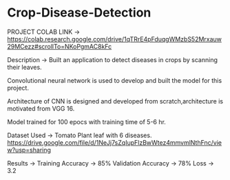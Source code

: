 # Crop-Disease-Detection

PROJECT COLAB LINK -> https://colab.research.google.com/drive/1qTRrE4pFduqgWMzbS52Mrxauw29MCezz#scrollTo=NKoPgmAC8kFc


Description -> 
Built an application to detect diseases in crops by scanning their leaves.

Convolutional neural network is used to develop and built the model for this project.

Architecture of CNN is designed and developed from scratch,architecture is motivated from VGG 16.

Model trained for 100 epocs with training time of 5-6 hr.

Dataset Used -> 
Tomato Plant leaf with 6 diseases.
https://drive.google.com/file/d/1NeJj7sZqIupFlzBwWtez4mmvmlNthFnc/view?usp=sharing

Results ->
Training Accuracy -> 85%
Validation Accuracy -> 78%
Loss -> 3.2
